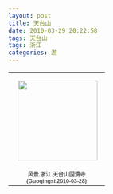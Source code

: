 ```yaml
---
layout: post
title: 天台山
date: 2010-03-29 20:22:58
tags: 天台山
tags: 浙江
categories: 游
---
```

<table style="width:194px;"><tr><td align="center" style="height:194px;background:url(https://picasaweb.google.com/s/c/transparent_album_background.gif) no-repeat left"><a href="https://picasaweb.google.com/100176428078475760122/Guoqingsi20100328?authuser=0&feat=embedwebsite"><img src="https://lh6.googleusercontent.com/-ewk6ZEwzqCc/TV_xU5P4pgE/AAAAAAAAAJ8/24Nm0O0-oMg/s160-c/Guoqingsi20100328.jpg" width="160" height="160" style="margin:1px 0 0 4px;"></a></td></tr><tr><td style="text-align:center;font-family:arial,sans-serif;font-size:11px"><a href="https://picasaweb.google.com/100176428078475760122/Guoqingsi20100328?authuser=0&feat=embedwebsite" style="color:#4D4D4D;font-weight:bold;text-decoration:none;">风景.浙江.天台山国清寺(Guoqingsi.2010-03-28)</a></td></tr></table>